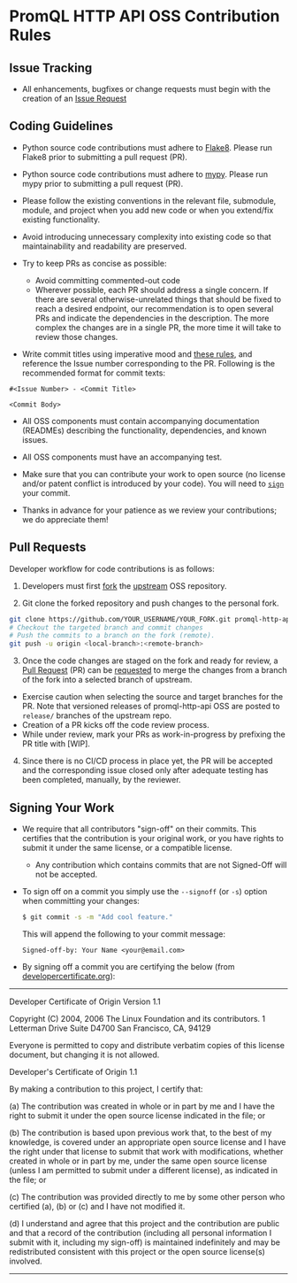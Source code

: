 
# PromQL HTTP API OSS Contribution Rules

## Issue Tracking

- All enhancements, bugfixes or change requests must begin with the creation of an [Issue Request](https://github.com/nir-arad/promql-http-api/issues)


## Coding Guidelines

- Python source code contributions must adhere to [Flake8](https://flake8.pycqa.org/en/latest/).
Please run Flake8 prior to submitting a pull request (PR).

- Python source code contributions must adhere to [mypy](http://mypy-lang.org/).
Please run mypy prior to submitting a pull request (PR).

- Please follow the existing conventions in the relevant file, submodule, module, and project when you add new code or when you extend/fix existing functionality.

- Avoid introducing unnecessary complexity into existing code so that maintainability and readability are preserved.

- Try to keep PRs as concise as possible:
  - Avoid committing commented-out code
  - Wherever possible, each PR should address a single concern. If there are several otherwise-unrelated things that should be fixed to reach a desired endpoint, our recommendation is to open several PRs and indicate the dependencies in the description. The more complex the changes are in a single PR, the more time it will take to review those changes.

- Write commit titles using imperative mood and [these rules](https://chris.beams.io/posts/git-commit/), and reference the Issue number corresponding to the PR. Following is the recommended format for commit texts:
```
#<Issue Number> - <Commit Title>

<Commit Body>
```

- All OSS components must contain accompanying documentation (READMEs) describing the functionality, dependencies, and known issues.

- All OSS components must have an accompanying test.

- Make sure that you can contribute your work to open source (no license and/or patent conflict is introduced by your code). You will need to [`sign`](#signing-your-work) your commit.

- Thanks in advance for your patience as we review your contributions; we do appreciate them!


## Pull Requests
Developer workflow for code contributions is as follows:

1. Developers must first [fork](https://help.github.com/en/articles/fork-a-repo) the [upstream](https://github.com/nir-arad/promql-http-api) OSS repository.

2. Git clone the forked repository and push changes to the personal fork.

```bash
git clone https://github.com/YOUR_USERNAME/YOUR_FORK.git promql-http-api
# Checkout the targeted branch and commit changes
# Push the commits to a branch on the fork (remote).
git push -u origin <local-branch>:<remote-branch>
```

3. Once the code changes are staged on the fork and ready for review, a [Pull Request](https://help.github.com/en/articles/about-pull-requests) (PR) can be [requested](https://help.github.com/en/articles/creating-a-pull-request) to merge the changes from a branch of the fork into a selected branch of upstream.
  * Exercise caution when selecting the source and target branches for the PR.
    Note that versioned releases of promql-http-api OSS are posted to `release/` branches of the upstream repo.
  * Creation of a PR kicks off the code review process.
  * While under review, mark your PRs as work-in-progress by prefixing the PR title with [WIP].

4. Since there is no CI/CD process in place yet, the PR will be accepted and the corresponding issue closed only after adequate testing has been completed, manually, by the reviewer.


## Signing Your Work

* We require that all contributors "sign-off" on their commits. This certifies that the contribution is your original work, or you have rights to submit it under the same license, or a compatible license.

  * Any contribution which contains commits that are not Signed-Off will not be accepted.

* To sign off on a commit you simply use the `--signoff` (or `-s`) option when committing your changes:
  ```bash
  $ git commit -s -m "Add cool feature."
  ```
  This will append the following to your commit message:
  ```
  Signed-off-by: Your Name <your@email.com>
  ```

* By signing off a commit you are certifying the below (from [developercertificate.org](http://developercertificate.org/)):

---

Developer Certificate of Origin
Version 1.1
    
Copyright (C) 2004, 2006 The Linux Foundation and its contributors.
1 Letterman Drive
Suite D4700
San Francisco, CA, 94129
    
Everyone is permitted to copy and distribute verbatim copies of this license document, but changing it is not allowed.

Developer's Certificate of Origin 1.1
    
By making a contribution to this project, I certify that:
    
(a) The contribution was created in whole or in part by me and I have the right to submit it under the open source license indicated in the file; or
    
(b) The contribution is based upon previous work that, to the best of my knowledge, is covered under an appropriate open source license and I have the right under that license to submit that work with modifications, whether created in whole or in part by me, under the same open source license (unless I am permitted to submit under a different license), as indicated in the file; or
    
(c) The contribution was provided directly to me by some other person who certified (a), (b) or (c) and I have not modified it.
    
(d) I understand and agree that this project and the contribution are public and that a record of the contribution (including all personal information I submit with it, including my sign-off) is maintained indefinitely and may be redistributed consistent with this project or the open source license(s) involved.

---

